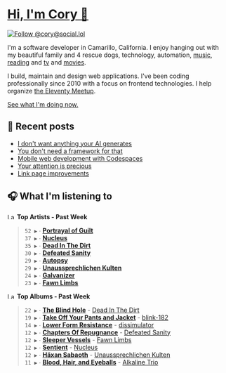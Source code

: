 # [Hi, I'm Cory 👋](https://coryd.dev)

[![Follow @cory@social.lol](https://img.shields.io/mastodon/follow/109606224363698309?domain=https%3A%2F%2Fsocial.lol&style=for-the-badge&logo=Mastodon&logoColor=white&labelColor=6364FF)](https://social.lol/@cory)

I'm a software developer in Camarillo, California. I enjoy hanging out with my beautiful family and 4 rescue dogs, technology, automation, [music](https://last.fm/user/coryd_), [reading](https://app.thestorygraph.com/profile/coryd) and [tv](https://trakt.tv/users/cdransf) and [movies](https://trakt.tv/users/cdransf).

I build, maintain and design web applications. I've been coding professionally since 2010 with a focus on frontend technologies. I help organize [the Eleventy Meetup](https://11tymeetup.dev/).

[See what I'm doing now.](https://coryd.dev/now)

## 📝 Recent posts

<!-- BLOGPOSTS:START -->
- [I don't want anything your AI generates](https://coryd.dev/posts/2024/i-dont-want-anything-your-ai-generates/)
- [You don't need a framework for that](https://coryd.dev/posts/2024/you-dont-need-a-framework-for-that/)
- [Mobile web development with Codespaces](https://coryd.dev/posts/2024/mobile-web-development-with-codespaces/)
- [Your attention is precious](https://coryd.dev/posts/2024/your-attention-is-precious/)
- [Link page improvements](https://coryd.dev/posts/2024/link-page-improvements/)
<!-- BLOGPOSTS:END -->

## 🎧 What I'm listening to

<!--START_LASTFM_ARTISTS:{"period": "7day", "rows": 8}-->
<a href="https://last.fm" target="_blank"><img src="https://user-images.githubusercontent.com/17434202/215290617-e793598d-d7c9-428f-9975-156db1ba89cc.svg" alt="Last.fm Logo" width="18" height="13"/></a> **Top Artists - Past Week**

> `52 ▶️` ∙ **[Portrayal of Guilt](https://www.last.fm/music/Portrayal+of+Guilt)**<br/>
> `37 ▶️` ∙ **[Nucleus](https://www.last.fm/music/Nucleus)**<br/>
> `35 ▶️` ∙ **[Dead In The Dirt](https://www.last.fm/music/Dead+In+The+Dirt)**<br/>
> `30 ▶️` ∙ **[Defeated Sanity](https://www.last.fm/music/Defeated+Sanity)**<br/>
> `29 ▶️` ∙ **[Autopsy](https://www.last.fm/music/Autopsy)**<br/>
> `29 ▶️` ∙ **[Unaussprechlichen Kulten](https://www.last.fm/music/Unaussprechlichen+Kulten)**<br/>
> `24 ▶️` ∙ **[Galvanizer](https://www.last.fm/music/Galvanizer)**<br/>
> `23 ▶️` ∙ **[Fawn Limbs](https://www.last.fm/music/Fawn+Limbs)**<br/>
<!--END_LASTFM_ARTISTS-->

<!--START_LASTFM_ALBUMS:{"period": "7day", "rows": 8}-->
<a href="https://last.fm" target="_blank"><img src="https://user-images.githubusercontent.com/17434202/215290617-e793598d-d7c9-428f-9975-156db1ba89cc.svg" alt="Last.fm Logo" width="18" height="13"/></a> **Top Albums - Past Week**

> `22 ▶️` ∙ **[The Blind Hole](https://www.last.fm/music/Dead+In+The+Dirt/The+Blind+Hole)** - [Dead In The Dirt](https://www.last.fm/music/Dead+In+The+Dirt)<br/>
> `19 ▶️` ∙ **[Take Off Your Pants and Jacket](https://www.last.fm/music/blink-182/Take+Off+Your+Pants+and+Jacket)** - [blink-182](https://www.last.fm/music/blink-182)<br/>
> `14 ▶️` ∙ **[Lower Form Resistance](https://www.last.fm/music/dissimulator/Lower+Form+Resistance)** - [dissimulator](https://www.last.fm/music/dissimulator)<br/>
> `12 ▶️` ∙ **[Chapters Of Repugnance](https://www.last.fm/music/Defeated+Sanity/Chapters+Of+Repugnance)** - [Defeated Sanity](https://www.last.fm/music/Defeated+Sanity)<br/>
> `12 ▶️` ∙ **[Sleeper Vessels](https://www.last.fm/music/Fawn+Limbs/Sleeper+Vessels)** - [Fawn Limbs](https://www.last.fm/music/Fawn+Limbs)<br/>
> `12 ▶️` ∙ **[Sentient](https://www.last.fm/music/Nucleus/Sentient)** - [Nucleus](https://www.last.fm/music/Nucleus)<br/>
> `12 ▶️` ∙ **[Häxan Sabaoth](https://www.last.fm/music/Unaussprechlichen+Kulten/H%C3%A4xan+Sabaoth)** - [Unaussprechlichen Kulten](https://www.last.fm/music/Unaussprechlichen+Kulten)<br/>
> `11 ▶️` ∙ **[Blood, Hair, and Eyeballs](https://www.last.fm/music/Alkaline+Trio/Blood,+Hair,+and+Eyeballs)** - [Alkaline Trio](https://www.last.fm/music/Alkaline+Trio)<br/>
<!--END_LASTFM_ALBUMS-->
